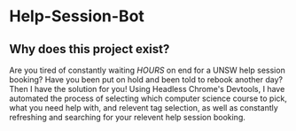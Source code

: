 # Help-Session-Bot

## Why does this project exist?
Are you tired of constantly waiting *HOURS* on end for a UNSW help session booking? Have you been put on hold and been told to rebook another day?
Then I have the solution for you! Using Headless Chrome's Devtools, I have automated the process of selecting which computer science course to pick,
what you need help with, and relevent tag selection, as well as constantly refreshing and searching for your relevent help session booking.
